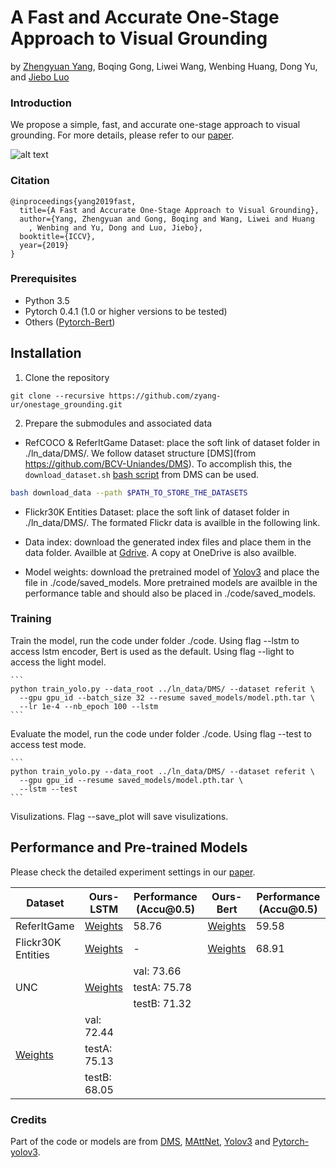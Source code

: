 <!-- ## Introduction
one-stage visual grounding; minial version
## preparation

* Python 3.5
* Pytorch 0.4 or higher
* Pytorch-Bert https://github.com/huggingface/pytorch-pretrained-BERT
* Yolov3.weights https://pjreddie.com/media/files/yolov3.weights
* Datasets


## Training
1. Dataset: place the soft link of dataset folder in code/../ln_data/DMS/...
	We follow dataset structure from https://github.com/BCV-Uniandes/DMS
2. train_yolo.py is the main training and validation file; check darknet.py and textcam_yolo.py
	for models. referit_loader.py is the used dataloader

This repo is partly built on the YOLOv3 implementation (https://github.com/eriklindernoren/PyTorch-YOLOv3) and the data loader implemented by DMS (https://github.com/BCV-Uniandes/DMS). -->


# A Fast and Accurate One-Stage Approach to Visual Grounding
by [Zhengyuan Yang](http://cs.rochester.edu/u/zyang39/), Boqing Gong, Liwei Wang, Wenbing Huang, Dong Yu, and [Jiebo Luo](http://cs.rochester.edu/u/jluo)

### Introduction
We propose a simple, fast, and accurate one-stage approach 
to visual grounding. For more details, please refer to our
[paper](https://arxiv.org/).

![alt text](http://cs.rochester.edu/u/zyang39/VG_ICCV19.jpg 
"Framework")

### Citation

    @inproceedings{yang2019fast,
      title={A Fast and Accurate One-Stage Approach to Visual Grounding},
      author={Yang, Zhengyuan and Gong, Boqing and Wang, Liwei and Huang
        , Wenbing and Yu, Dong and Luo, Jiebo},
      booktitle={ICCV},
      year={2019}
    }

### Prerequisites

* Python 3.5
* Pytorch 0.4.1 (1.0 or higher versions to be tested)
* Others ([Pytorch-Bert](https://github.com/huggingface/pytorch-pretrained-BERT))

## Installation

1. Clone the repository

```
git clone --recursive https://github.com/zyang-ur/onestage_grounding.git
```

2. Prepare the submodules and associated data

* RefCOCO & ReferItGame Dataset: place the soft link of dataset folder in ./ln_data/DMS/. We follow dataset structure [DMS](from https://github.com/BCV-Uniandes/DMS). To accomplish this, the ``download_dataset.sh`` [bash script](https://github.com/BCV-Uniandes/DMS/blob/master/download_data.sh) from DMS can be used.
```bash
bash download_data --path $PATH_TO_STORE_THE_DATASETS
```

* Flickr30K Entities Dataset: place the soft link of dataset folder in ./ln_data/DMS/. The formated Flickr data is availble in the following link.

* Data index: download the generated index files and place them in the data folder. Availble at [Gdrive](https://drive.google.com/open?id=1i9fjhZ3cmn5YOxlacGMpcxWmrNnRNU4B). A copy at OneDrive is also availble.

* Model weights: download the pretrained model of [Yolov3](https://pjreddie.com/media/files/yolov3.weights) and place the file in ./code/saved_models. More pretrained models are availble in the performance table and should also be placed in ./code/saved_models.


### Training
Train the model, run the code under folder ./code. 
Using flag --lstm to access lstm encoder, Bert is used as the default. 
Using flag --light to access the light model.

    ```
    python train_yolo.py --data_root ../ln_data/DMS/ --dataset referit \
      --gpu gpu_id --batch_size 32 --resume saved_models/model.pth.tar \
      --lr 1e-4 --nb_epoch 100 --lstm
    ```

Evaluate the model, run the code under folder ./code. 
Using flag --test to access test mode.

    ```
    python train_yolo.py --data_root ../ln_data/DMS/ --dataset referit \
      --gpu gpu_id --resume saved_models/model.pth.tar \
      --lstm --test
    ```

Visulizations. Flag --save_plot will save visulizations.


## Performance and Pre-trained Models
Please check the detailed experiment settings in our [paper](https://arxiv.org/).
<table>
    <thead>
        <tr>
            <th>Dataset</th>
            <th>Ours-LSTM</th>
            <th>Performance (Accu@0.5)</th>
            <th>Ours-Bert</th>
            <th>Performance (Accu@0.5)</th>
        </tr>
    </thead>
    <tbody>
        <tr>
            <td>ReferItGame</td>
            <td><a href="http://cs.rochester.edu/u/zyang39/">Weights</a></td>
            <td>58.76</td>
            <td><a href="http://cs.rochester.edu/u/zyang39/">Weights</a></td>
            <td>59.58</td>
        </tr>
        <tr>
            <td>Flickr30K Entities</td>
            <td><a href="http://cs.rochester.edu/u/zyang39/">Weights</a></td>
            <td>-</td>
            <td><a href="http://cs.rochester.edu/u/zyang39/">Weights</a></td>
            <td>68.91</td>
        </tr>
        <tr>
            <td rowspan=3>UNC</td>
            <td rowspan=3><a href="http://cs.rochester.edu/u/zyang39/">Weights</a></td>
            <td>val: 73.66</td>
        </tr>
        <tr>
            <td>testA: 75.78</td>
        </tr>
        <tr>
            <td>testB: 71.32</td>
        </tr>
        <tr>
            <td rowspan=3><a href="http://cs.rochester.edu/u/zyang39/">Weights</a></td>
            <td>val: 72.44</td>
        </tr>
        <tr>
            <td>testA: 75.13</td>
        </tr>
        <tr>
            <td>testB: 68.05</td>
        </tr>
    </tbody>
</table>


### Credits
Part of the code or models are from 
[DMS](https://github.com/BCV-Uniandes/DMS),
[MAttNet](https://github.com/lichengunc/MAttNet),
[Yolov3](https://pjreddie.com/darknet/yolo/) and
[Pytorch-yolov3](https://github.com/eriklindernoren/PyTorch-YOLOv3).